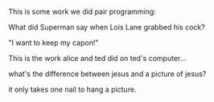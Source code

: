 This is some work we did pair programming:

What did Superman say when Lois Lane grabbed his cock?

"I want to keep my capon!"


This is the work alice and ted did on ted's computer...

what's the difference between jesus and a picture of jesus?

it only takes one nail to hang a picture.